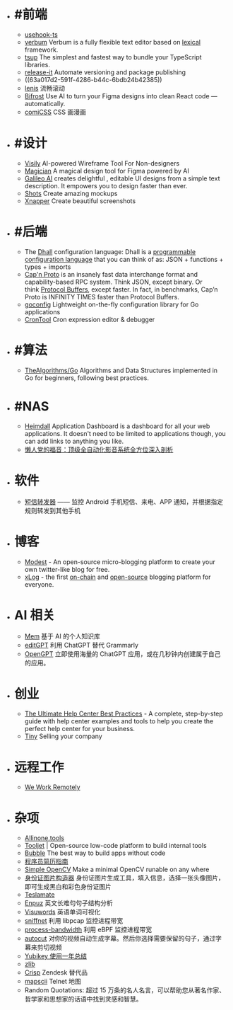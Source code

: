 - # #前端
	- [usehook-ts](https://usehooks-ts.com/)
	- [verbum](https://github.com/ozanyurtsever/verbum) Verbum is a fully flexible text editor based on [lexical](https://github.com/facebook/lexical) framework.
	- [tsup](https://github.com/egoist/tsup) The simplest and fastest way to bundle your TypeScript libraries.
	- [release-it](https://github.com/release-it/release-it) Automate versioning and package publishing
	- ((63a017d2-591f-4286-b44c-6bdb24b42385))
	- [lenis](https://github.com/studio-freight/lenis) 流畅滚动
	- [Bifrost](https://www.bifrost.so/) Use AI to turn your Figma designs into clean React code — automatically.
	- [comiCSS](https://comicss.art/) CSS 画漫画
- # #设计
	- [Visily](https://www.visily.ai/) AI-powered Wireframe Tool For Non-designers
	- [Magician](https://magician.design/) A magical design tool for Figma powered by AI
	- [Galileo AI](https://www.usegalileo.ai/) creates delightful , editable UI designs from a simple text description. It empowers you to design faster than ever.
	- [Shots](https://shots.so/) Create amazing mockups
	- [Xnapper](https://xnapper.com/) Create beautiful screenshots
- # #后端
	- The [Dhall](https://dhall-lang.org/) configuration language: Dhall is a [programmable configuration language](https://docs.dhall-lang.org/discussions/Programmable-configuration-files.html#) that you can think of as: JSON + functions + types + imports
	- [Cap'n Proto](https://capnproto.org/) is an insanely fast data interchange format and capability-based RPC system. Think JSON, except binary. Or think [Protocol Buffers](https://github.com/protocolbuffers/protobuf), except faster. In fact, in benchmarks, Cap’n Proto is INFINITY TIMES faster than Protocol Buffers.
	- [goconfig](https://github.com/leonidasdeim/goconfig) Lightweight on-the-fly configuration library for Go applications
	- [CronTool](https://tool.crontap.com/cronjob-debugger) Cron expression editor & debugger
- # #算法
	- [TheAlgorithms/Go](https://github.com/TheAlgorithms/Go) Algorithms and Data Structures implemented in Go for beginners, following best practices.
- # #NAS
	- [Heimdall](https://heimdall.site/) Application Dashboard is a dashboard for all your web applications. It doesn't need to be limited to applications though, you can add links to anything you like.
	- [懒人党的福音：顶级全自动化影音系统全方位深入剖析](https://wp.gxnas.com/11923.html)
- # 软件
	- [短信转发器](https://github.com/pppscn/SmsForwarder) —— 监控 Android 手机短信、来电、APP 通知，并根据指定规则转发到其他手机
- # 博客
	- [Modest](https://modest.app/) - An open-source micro-blogging platform to create your own twitter-like blog for free.
	- [xLog](https://xlog.app/) - the first [on-chain](https://scan.crossbell.io/) and [open-source](https://github.com/Crossbell-Box/xlog) blogging platform for everyone.
- # AI 相关
	- [Mem](https://get.mem.ai/) 基于 AI 的个人知识库
	- [editGPT](https://www.editgpt.app/) 利用 ChatGPT 替代 Grammarly
	- [OpenGPT](https://open-gpt.app/) 立即使用海量的 ChatGPT 应用，或在几秒钟内创建属于自己的应用。
- # 创业
	- [The Ultimate Help Center Best Practices](https://www.helpkit.so/learn/help-center-academy) - A complete, step-by-step guide with help center examples and tools to help you create the perfect help center for your business.
	- [Tiny](https://www.tiny.com/) Selling your company
- # 远程工作
	- [We Work Remotely](https://weworkremotely.com/)
- # 杂项
	- [Allinone.tools](https://allinone.tools/)
	- [Tooljet](https://www.tooljet.com/) | Open-source low-code platform to build internal tools
	- [Bubble](https://bubble.io/) The best way to build apps without code
	- [程序员简历指南](https://learnku.com/articles/74022)
	- [Simple OpenCV](https://github.com/jinfagang/simpleocv) Make a minimal OpenCV runable on any where
	- [身份证图片构造器](https://github.com/bzsome/idcard_generator) 身份证图片生成工具，填入信息，选择一张头像图片，即可生成黑白和彩色身份证图片
	- [Teslamate](https://github.com/adriankumpf/teslamate)
	- [Enpuz](https://enpuz.com/) 英文长难句句子结构分析
	- [Visuwords](https://visuwords.com/) 英语单词可视化
	- [sniffnet](https://github.com/GyulyVGC/sniffnet) 利用 libpcap 监控进程带宽
	- [process-bandwidth](https://github.com/Ivlyth/process-bandwidth) 利用 eBPF 监控进程带宽
	- [autocut](https://github.com/mli/autocut) 对你的视频自动生成字幕。然后你选择需要保留的句子，通过字幕来剪切视频
	- [Yubikey 使用一年总结](https://blog.blahgeek.com/yubikey-review/)
	- [zlib](https://v2ex.com/t/905820)
	- [Crisp](https://crisp.chat/en/) Zendesk 替代品
	- [mapscii](https://github.com/rastapasta/mapscii) Telnet 地图
	- Random Quotations: 超过 15 万条的名人名言，可以帮助您从著名作家、哲学家和思想家的话语中找到灵感和智慧。